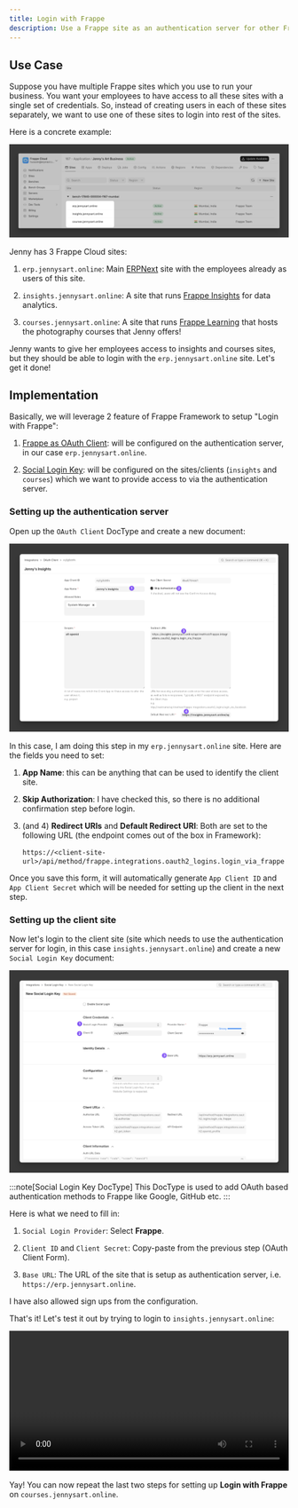 ```yaml
---
title: Login with Frappe
description: Use a Frappe site as an authentication server for other Frappe sites.
---
```


## Use Case

Suppose you have multiple Frappe sites which you use to run your business. You want your employees to have access to all these sites with a single set of credentials. So, instead of creating users in each of these sites separately, we want to use one of these sites to login into rest of the sites.

Here is a concrete example:

![alt text](../../../assets/images/guides/jennysart-fc-sites.png)

Jenny has 3 Frappe Cloud sites:

1. `erp.jennysart.online`: Main [ERPNext](https://erpnext.com) site with the employees already as users of this site.

2. `insights.jennysart.online`: A site that runs [Frappe Insights](https://frappe.io/insights) for data analytics.

3. `courses.jennysart.online`: A site that runs [Frappe Learning](https://frappe.io/learning) that hosts the photography courses that Jenny offers!

Jenny wants to give her employees access to insights and courses sites, but they should be able to login with the `erp.jennysart.online` site. Let's get it done!

## Implementation

Basically, we will leverage 2 feature of Frappe Framework to setup "Login with Frappe":

1. [Frappe as OAuth Client](https://frappeframework.com/docs/user/en/using_frappe_as_oauth_service): will be configured on the authentication server, in our case `erp.jennysart.online`.

1. [Social Login Key](https://frappeframework.com/docs/user/en/guides/integration/social_login_key): will be configured on the sites/clients (`insights` and `courses`) which we want to provide access to via the authentication server.

### Setting up the authentication server

Open up the `OAuth Client` DocType and create a new document:

![Screenshot showing OAuth Client Form](../../../assets/images/guides/jennys-erp-oauth-client-form.png)

In this case, I am doing this step in my `erp.jennysart.online` site. Here are the fields you need to set:

1. **App Name**: this can be anything that can be used to identify the client site.
2. **Skip Authorization**: I have checked this, so there is no additional confirmation step before login.
3. (and 4) **Redirect URIs** and **Default Redirect URI**: Both are set to the following URL (the endpoint comes out of the box in Framework):

    ```
    https://<client-site-url>/api/method/frappe.integrations.oauth2_logins.login_via_frappe
    ```

Once you save this form, it will automatically generate `App Client ID` and `App Client Secret` which will be needed for setting up the client in the next step.

### Setting up the client site

Now let's login to the client site (site which needs to use the authentication server for login, in this case `insights.jennysart.online`) and create a new `Social Login Key` document:

![Screenshot showing Social Login Key Form](../../../assets/images/guides/jennys-insights-social-login-key-form.png)

:::note[Social Login Key DocType]
This DocType is used to add OAuth based authentication methods to Frappe like Google, GitHub etc.
:::

Here is what we need to fill in:

1. `Social Login Provider`: Select **Frappe**.

2. `Client ID` and `Client Secret`: Copy-paste from the previous step (OAuth Client Form).

3. `Base URL`: The URL of the site that is setup as authentication server, i.e. `https://erp.jennysart.online`.

I have also allowed sign ups from the configuration.

That's it! Let's test it out by trying to login to `insights.jennysart.online`:

<video style="width: 100%" src="/login-with-frappe-jennys.mp4" controls title="Logging in with Frappe"></video>

Yay! You can now repeat the last two steps for setting up **Login with Frappe** on `courses.jennysart.online`.